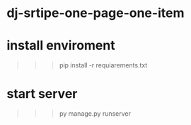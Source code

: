 # dj-srtipe-one-page-one-item
# install enviroment  
>>> pip install -r requiarements.txt 
# start server  
>>> py manage.py runserver
